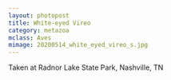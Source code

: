 ```yaml
---
layout: photopost
title: White-eyed Vireo
category: metazoa
mclass: Aves
mimage: 20200514_white_eyed_vireo_s.jpg
---
```


Taken at Radnor Lake State Park, Nashville, TN
